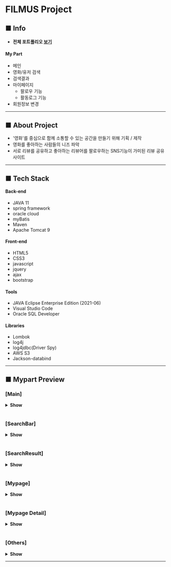# FILMUS Project

## ■ Info

- #### 전체 포트폴리오 [**보기**](https://younghoon.s3.ap-northeast-2.amazonaws.com/Filmus/portpolio.pdf)


#### My Part
 - 메인
 - 영화/유저 검색
 - 검색결과
 - 마이페이지
   - 팔로우 기능
   - 활동로그 기능
 - 회원정보 변경


___

## ■ About Project
- '영화'를 중심으로 함께 소통할 수 있는 공간을 만들기 위해 기획 / 제작
- 영화를 좋아하는 사람들의 니즈 파악
- 서로 리뷰를 공유하고 좋아하는 리뷰어를 팔로우하는 SNS기능이 가미된 리뷰 공유 사이트

___

## ■ Tech Stack

#### Back-end
 - JAVA 11
 - spring framework
 - oracle cloud
 - myBatis
 - Maven
 - Apache Tomcat 9

#### Front-end 
 - HTML5
 - CSS3
 - javascript
 - jquery
 - ajax
 - bootstrap

#### Tools
 - JAVA Eclipse Enterprise Edition (2021-06)
 - Visual Studio Code
 - Oracle SQL Developer

#### Libraries
 - Lombok
 - log4j
 - log4jdbc(Driver Spy)
 - AWS S3
 - Jackson-databind

-------------------------------

## ■ Mypart Preview

### [Main]
<details>
<summary><b>Show</b></summary>
<div markdown="1">

![main](https://younghoon.s3.ap-northeast-2.amazonaws.com/Filmus/FilmusMainFull.png)


</div>
</details>

<br>

### [SearchBar]
<details>
<summary><b>Show</b></summary>
<div markdown="1">

![searchBar](https://younghoon.s3.ap-northeast-2.amazonaws.com/Filmus/FilmusSearch.png)


</div>
</details>

<br>

### [SearchResult]
<details>
<summary><b>Show</b></summary>
<div markdown="1">

![serachResult](https://younghoon.s3.ap-northeast-2.amazonaws.com/Filmus/FilmusSearchResult.png)


</div>
</details>
 

<br>

### [Mypage]
<details>
<summary><b>Show</b></summary>
<div markdown="1">

![MypageMain](https://younghoon.s3.ap-northeast-2.amazonaws.com/Filmus/FilmusMypageMain.png)


</div>
</details>
 

<br>

### [Mypage Detail]
<details>
<summary><b>Show</b></summary>
<div markdown="1">

- ActivityLog
![MypageActivity](https://younghoon.s3.ap-northeast-2.amazonaws.com/Filmus/FilmusMypageActivity.jpg)

<br>

- Films
![MypageFilms](https://younghoon.s3.ap-northeast-2.amazonaws.com/Filmus/FilmusMypageFilms.jpg)

<br>

- Reviews
![MypageReviews](https://younghoon.s3.ap-northeast-2.amazonaws.com/Filmus/FilmusMypageReviews.jpg)

<br>

- Follow
![MypageFollows](https://younghoon.s3.ap-northeast-2.amazonaws.com/Filmus/FilmusMypageFollow.jpg)

<br>

- Guestbook
![MypageGuestbook](https://younghoon.s3.ap-northeast-2.amazonaws.com/Filmus/FilmusMypageGuestbook.jpg)


</div>
</details>

<br>

### [Others]
<details>
<summary><b>Show</b></summary>
<div markdown="1">

- MainHovering
![MainHovering](https://younghoon.s3.ap-northeast-2.amazonaws.com/Filmus/FilmusMainHover.png)

<br>

- MainDropdown
![DropdownFilmDBs](https://younghoon.s3.ap-northeast-2.amazonaws.com/Filmus/FilmusMainDropdown.png)

<br>

- ProfileModify
![ProfileModify](https://younghoon.s3.ap-northeast-2.amazonaws.com/Filmus/FilmusModifyProfile.jpg)

<br>

- ProfileButtons
![ProfileButtons](https://younghoon.s3.ap-northeast-2.amazonaws.com/Filmus/FilmusProfileButtons.png)


</div>
</details>


------------------------------------------